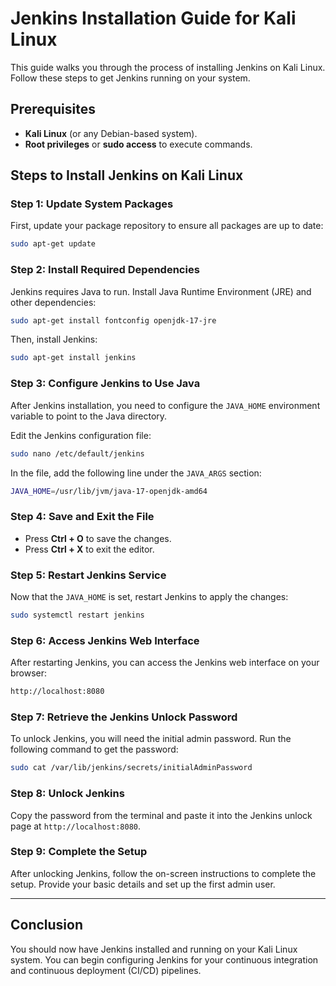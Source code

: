 
# Jenkins Installation Guide for Kali Linux

This guide walks you through the process of installing Jenkins on Kali Linux. Follow these steps to get Jenkins running on your system.

## Prerequisites

- **Kali Linux** (or any Debian-based system).
- **Root privileges** or **sudo access** to execute commands.

## Steps to Install Jenkins on Kali Linux

### Step 1: Update System Packages

First, update your package repository to ensure all packages are up to date:

```bash
sudo apt-get update
```

### Step 2: Install Required Dependencies

Jenkins requires Java to run. Install Java Runtime Environment (JRE) and other dependencies:

```bash
sudo apt-get install fontconfig openjdk-17-jre
```

Then, install Jenkins:

```bash
sudo apt-get install jenkins
```

### Step 3: Configure Jenkins to Use Java

After Jenkins installation, you need to configure the `JAVA_HOME` environment variable to point to the Java directory.

Edit the Jenkins configuration file:

```bash
sudo nano /etc/default/jenkins
```

In the file, add the following line under the `JAVA_ARGS` section:

```bash
JAVA_HOME=/usr/lib/jvm/java-17-openjdk-amd64
```

### Step 4: Save and Exit the File

- Press **Ctrl + O** to save the changes.
- Press **Ctrl + X** to exit the editor.

### Step 5: Restart Jenkins Service

Now that the `JAVA_HOME` is set, restart Jenkins to apply the changes:

```bash
sudo systemctl restart jenkins
```

### Step 6: Access Jenkins Web Interface

After restarting Jenkins, you can access the Jenkins web interface on your browser:

```bash
http://localhost:8080
```

### Step 7: Retrieve the Jenkins Unlock Password

To unlock Jenkins, you will need the initial admin password. Run the following command to get the password:

```bash
sudo cat /var/lib/jenkins/secrets/initialAdminPassword
```

### Step 8: Unlock Jenkins

Copy the password from the terminal and paste it into the Jenkins unlock page at `http://localhost:8080`.

### Step 9: Complete the Setup

After unlocking Jenkins, follow the on-screen instructions to complete the setup. Provide your basic details and set up the first admin user.

---

## Conclusion

You should now have Jenkins installed and running on your Kali Linux system. You can begin configuring Jenkins for your continuous integration and continuous deployment (CI/CD) pipelines.
